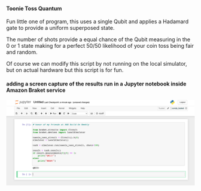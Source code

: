 #### Toonie Toss Quantum  

Fun little one of program, this uses a single Qubit and applies a Hadamard gate to provide a uniform superposed state.  

The number of shots provide a equal chance of the Qubit measuring in the 0 or 1 state making for a perfect 50/50 likelihood of your coin toss being fair and random.  

Of course we can modify this script by not running on the local simulator, but on actual hardware but this script is for fun.  

#### adding a screen capture of the results run in a Jupyter notebook inside Amazon Braket service  

![Screenshot](img/toonietoss.jpeg)
